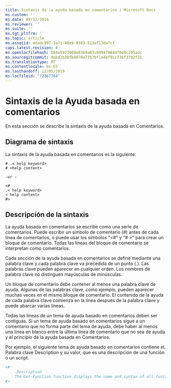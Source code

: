 ```yaml
---
title: Sintaxis de la ayuda basada en comentarios | Microsoft Docs
ms.custom: ''
ms.date: 09/12/2016
ms.reviewer: ''
ms.suite: ''
ms.tgt_pltfrm: ''
ms.topic: article
ms.assetid: e8adc997-1a71-48e9-9383-513ef13da7cf
caps.latest.revision: 4
ms.openlocfilehash: 584e5923008e8369a83c699478844f0e0c295adc
ms.sourcegitcommit: debd2b38fb8070a7357bf1a4bf9cc736f3702f31
ms.translationtype: MT
ms.contentlocale: es-ES
ms.lasthandoff: 12/05/2019
ms.locfileid: "72367764"
---
```

# <a name="syntax-of-comment-based-help"></a>Sintaxis de la Ayuda basada en comentarios

En esta sección se describe la sintaxis de la ayuda basada en Comentarios.

## <a name="syntax-diagram"></a>Diagrama de sintaxis

 La sintaxis de la ayuda basada en comentarios es la siguiente:

```
# .< help keyword>
# <help content>

-or -

<#
.< help keyword>
< help content>
#>
```

## <a name="syntax-description"></a>Descripción de la sintaxis

 La ayuda basada en comentarios se escribe como una serie de comentarios. Puede escribir un símbolo de comentario (#) antes de cada línea de comentarios, o puede usar los símbolos "\<#" y "# >" para crear un bloque de comentario. Todas las líneas del bloque de comentario se interpretan como comentarios.

 Cada sección de la ayuda basada en comentarios se define mediante una palabra clave y cada palabra clave va precedida de un punto (.). Las palabras clave pueden aparecer en cualquier orden. Los nombres de palabra clave no distinguen mayúsculas de minúsculas.

 Un bloque de comentario debe contener al menos una palabra clave de ayuda. Algunas de las palabras clave, como ejemplo, pueden aparecer muchas veces en el mismo bloque de comentario. El contenido de la ayuda de cada palabra clave comienza en la línea después de la palabra clave y puede abarcar varias líneas.

 Todas las líneas de un tema de ayuda basado en comentarios deben ser contiguas. Si un tema de ayuda basado en comentarios sigue a un comentario que no forma parte del tema de ayuda, debe haber al menos una línea en blanco entre la última línea de comentario que no sea de ayuda y el principio de la ayuda basada en Comentarios.

 Por ejemplo, el siguiente tema de ayuda basado en comentarios contiene el. Palabra clave Description y su valor, que es una descripción de una función o un script.

```powershell
<#
    .Description
    The Get-Function function displays the name and syntax of all functions in the session.
#>
```
